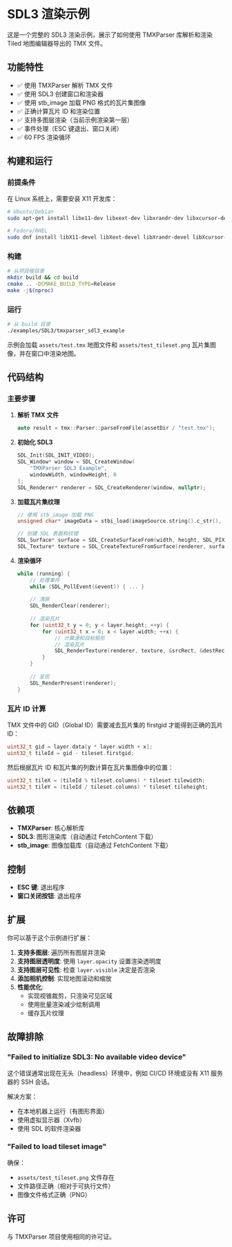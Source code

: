 # SDL3 渲染示例

这是一个完整的 SDL3 渲染示例，展示了如何使用 TMXParser 库解析和渲染 Tiled 地图编辑器导出的 TMX 文件。

## 功能特性

- ✅ 使用 TMXParser 解析 TMX 文件
- ✅ 使用 SDL3 创建窗口和渲染器
- ✅ 使用 stb_image 加载 PNG 格式的瓦片集图像
- ✅ 正确计算瓦片 ID 和渲染位置
- ✅ 支持多图层渲染（当前示例渲染第一层）
- ✅ 事件处理（ESC 键退出、窗口关闭）
- ✅ 60 FPS 渲染循环

## 构建和运行

### 前提条件

在 Linux 系统上，需要安装 X11 开发库：

```bash
# Ubuntu/Debian
sudo apt-get install libx11-dev libxext-dev libxrandr-dev libxcursor-dev libxfixes-dev libxi-dev libxinerama-dev libxxf86vm-dev

# Fedora/RHEL
sudo dnf install libX11-devel libXext-devel libXrandr-devel libXcursor-devel libXfixes-devel libXi-devel libXinerama-devel libXxf86vm-devel
```

### 构建

```bash
# 从项目根目录
mkdir build && cd build
cmake .. -DCMAKE_BUILD_TYPE=Release
make -j$(nproc)
```

### 运行

```bash
# 从 build 目录
./examples/SDL3/tmxparser_sdl3_example
```

示例会加载 `assets/test.tmx` 地图文件和 `assets/test_tileset.png` 瓦片集图像，并在窗口中渲染地图。

## 代码结构

### 主要步骤

1. **解析 TMX 文件**
   ```cpp
   auto result = tmx::Parser::parseFromFile(assetDir / "test.tmx");
   ```

2. **初始化 SDL3**
   ```cpp
   SDL_Init(SDL_INIT_VIDEO);
   SDL_Window* window = SDL_CreateWindow(
       "TMXParser SDL3 Example",
       windowWidth, windowHeight, 0
   );
   SDL_Renderer* renderer = SDL_CreateRenderer(window, nullptr);
   ```

3. **加载瓦片集纹理**
   ```cpp
   // 使用 stb_image 加载 PNG
   unsigned char* imageData = stbi_load(imageSource.string().c_str(), &width, &height, &channels, 4);
   
   // 创建 SDL 表面和纹理
   SDL_Surface* surface = SDL_CreateSurfaceFrom(width, height, SDL_PIXELFORMAT_RGBA32, imageData, width * 4);
   SDL_Texture* texture = SDL_CreateTextureFromSurface(renderer, surface);
   ```

4. **渲染循环**
   ```cpp
   while (running) {
       // 处理事件
       while (SDL_PollEvent(&event)) { ... }
       
       // 清屏
       SDL_RenderClear(renderer);
       
       // 渲染瓦片
       for (uint32_t y = 0; y < layer.height; ++y) {
           for (uint32_t x = 0; x < layer.width; ++x) {
               // 计算源和目标矩形
               // 渲染瓦片
               SDL_RenderTexture(renderer, texture, &srcRect, &destRect);
           }
       }
       
       // 呈现
       SDL_RenderPresent(renderer);
   }
   ```

### 瓦片 ID 计算

TMX 文件中的 GID（Global ID）需要减去瓦片集的 firstgid 才能得到正确的瓦片 ID：

```cpp
uint32_t gid = layer.data[y * layer.width + x];
uint32_t tileId = gid - tileset.firstgid;
```

然后根据瓦片 ID 和瓦片集的列数计算在瓦片集图像中的位置：

```cpp
uint32_t tileX = (tileId % tileset.columns) * tileset.tilewidth;
uint32_t tileY = (tileId / tileset.columns) * tileset.tileheight;
```

## 依赖项

- **TMXParser**: 核心解析库
- **SDL3**: 图形渲染库（自动通过 FetchContent 下载）
- **stb_image**: 图像加载库（自动通过 FetchContent 下载）

## 控制

- **ESC 键**: 退出程序
- **窗口关闭按钮**: 退出程序

## 扩展

你可以基于这个示例进行扩展：

1. **支持多图层**: 遍历所有图层并渲染
2. **支持图层透明度**: 使用 `layer.opacity` 设置渲染透明度
3. **支持图层可见性**: 检查 `layer.visible` 决定是否渲染
4. **添加相机控制**: 实现地图滚动和缩放
5. **性能优化**: 
   - 实现视锥裁剪，只渲染可见区域
   - 使用批量渲染减少绘制调用
   - 缓存瓦片纹理

## 故障排除

### "Failed to initialize SDL3: No available video device"

这个错误通常出现在无头（headless）环境中，例如 CI/CD 环境或没有 X11 服务器的 SSH 会话。

解决方案：
- 在本地机器上运行（有图形界面）
- 使用虚拟显示器（Xvfb）
- 使用 SDL 的软件渲染器

### "Failed to load tileset image"

确保：
- `assets/test_tileset.png` 文件存在
- 文件路径正确（相对于可执行文件）
- 图像文件格式正确（PNG）

## 许可

与 TMXParser 项目使用相同的许可证。
